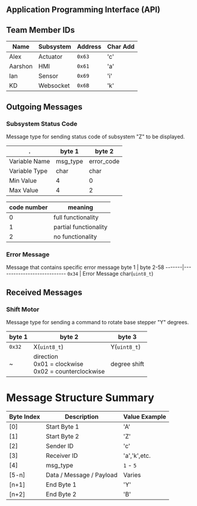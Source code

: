 Application Programming Interface (API)
---

## Team Member IDs
Name    | Subsystem | Address | Char Add
--------|-----------|-------- |---------
Alex | Actuator       | `0x63`  |  'c'
Aarshon | HMI     | `0x61`  |  'a'
Ian     | Sensor    | `0x69`  |  'i'
KD      | Websocket | `0x6B`  |  'k'

## Outgoing Messages

### Subsystem Status Code  
Message type for sending status code of subsystem "Z" to be displayed.

. | byte 1     | byte 2
-------|------------|---
Variable Name   | msg_type | error_code
Variable Type   | char | char
Min Value      | 4    | 0
Max Value      | 4    | 2

code number | meaning
---|---
0 | full functionality
1 | partial functionality
2 | no functionality

### Error Message
Message that contains specific error message
byte 1 | byte 2-58
-------|----------------------------
`0x34` | Error Message char(`uint8_t`)


## Received Messages

### Shift Motor  
Message type for sending a command to rotate base stepper "Y" degrees.

byte 1 | byte 2       | byte 3
-------|--------------|---
`0x32` | X(`uint8_t`) | Y(`uint8_t`)
~      | direction<br>0x01 = clockwise<br>0x02 = counterclockwise | degree shift


# Message Structure Summary
 Byte Index |           Description              | Value Example |
 -----------|------------------------------------|---------------|
 [0]        | Start Byte 1                       |      'A'      |
 [1]        | Start Byte 2                       |      'Z'      |
 [2]        | Sender ID                          |      'c'      |
 [3]        | Receiver ID                        | 'a','k',etc.  |
 [4]        | msg_type                           |  `1` - `5`    |
 [5-n]      | Data / Message / Payload           |    Varies     |
 [n+1]      | End Byte 1                         |      'Y'      |
 [n+2]      | End Byte 2                         |      'B'      |



